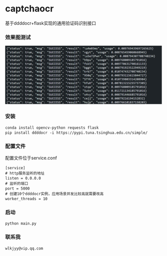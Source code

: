 # captchaocr
基于ddddocr+flask实现的通用验证码识别接口

### 效果图测试
![node](./test.png)

### 安装
```
conda install opencv-python requests flask
pip install ddddocr -i https://pypi.tuna.tsinghua.edu.cn/simple/
```

### 配置文件
配置文件位于service.conf
```
[service]
# http服务监听的地址
listen = 0.0.0.0
# 监听的端口
port = 5000
# 创建10个ddddocr实例，应用场景并发比较高就需要改高
worker_threads = 10
```

### 启动
```
python main.py
```

### 联系我
```
wlkjyy@vip.qq.com
```
